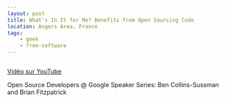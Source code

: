 ```yaml
---
layout: post
title: What's In It for Me? Benefits from Open Sourcing Code
location: Angers Area, France
tags:
    - geek
    - free-software
---
```


<img src="/asstes/images/assets/images/blog/ConfGoogle_1/Image 1.png" alt="" />

<a href="http://www.youtube.com/watch?v=ZtYJoatnHb8" hreflang="en">Vidéo sur YouTube</a>

Open Source Developers @ Google Speaker Series: Ben Collins-Sussman and Brian Fitzpatrick
